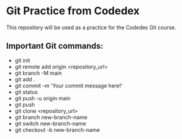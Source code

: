 # Git Practice from Codedex
 
 This repository will be used as a practice for the Codedex Git course.
 
 ## Important Git commands:
 - git init
 - git remote add origin <repository_url>
 - git branch -M main
 - git add .
 - git commit -m 'Your commit message here!'
 - git status
 - git push -u origin main
 - git push
 - git clone <repository_url>
 - git branch new-branch-name
 - git switch new-branch-name
 - git checkout -b new-branch-name